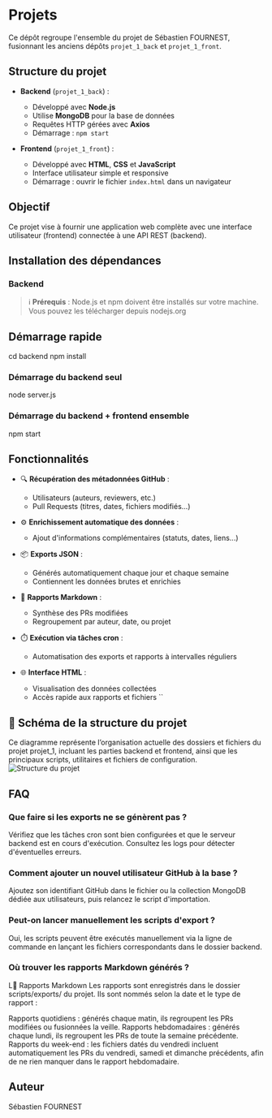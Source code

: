 
# Projets

Ce dépôt regroupe l'ensemble du projet de Sébastien FOURNEST, fusionnant les anciens dépôts `projet_1_back` et `projet_1_front`.

## Structure du projet

- **Backend** (`projet_1_back`) :
  - Développé avec **Node.js**
  - Utilise **MongoDB** pour la base de données
  - Requêtes HTTP gérées avec **Axios**
  - Démarrage : `npm start`

- **Frontend** (`projet_1_front`) :
  - Développé avec **HTML**, **CSS** et **JavaScript**
  - Interface utilisateur simple et responsive
  - Démarrage : ouvrir le fichier `index.html` dans un navigateur

## Objectif

Ce projet vise à fournir une application web complète avec une interface utilisateur (frontend) connectée à une API REST (backend).

## Installation des dépendances

### Backend
> ℹ️ **Prérequis** : Node.js et npm doivent être installés sur votre machine.
> Vous pouvez les télécharger depuis nodejs.org


## Démarrage rapide
cd backend
npm install

### Démarrage du backend seul
node server.js

### Démarrage du backend + frontend ensemble
npm start
## Fonctionnalités

- 🔍 **Récupération des métadonnées GitHub** :
  - Utilisateurs (auteurs, reviewers, etc.)
  - Pull Requests (titres, dates, fichiers modifiés...)

- ⚙️ **Enrichissement automatique des données** :
  - Ajout d'informations complémentaires (statuts, dates, liens...)

- 📦 **Exports JSON** :
  - Générés automatiquement chaque jour et chaque semaine
  - Contiennent les données brutes et enrichies

- 📝 **Rapports Markdown** :
  - Synthèse des PRs modifiées
  - Regroupement par auteur, date, ou projet

- ⏱️ **Exécution via tâches cron** :
  - Automatisation des exports et rapports à intervalles réguliers

- 🌐 **Interface HTML** :
  - Visualisation des données collectées
  - Accès rapide aux rapports et fichiers
``

## 📁 Schéma de la structure du projet
Ce diagramme représente l’organisation actuelle des dossiers et fichiers du projet projet_1, incluant les parties backend et frontend, ainsi que les principaux scripts, utilitaires et fichiers de configuration.
![Structure du projet](projets/docs/mermaid-diagram-2025-10-15-170214.png)


## FAQ

### Que faire si les exports ne se génèrent pas ?
Vérifiez que les tâches cron sont bien configurées et que le serveur backend est en cours d'exécution. Consultez les logs pour détecter d'éventuelles erreurs.

### Comment ajouter un nouvel utilisateur GitHub à la base ?
Ajoutez son identifiant GitHub dans le fichier ou la collection MongoDB dédiée aux utilisateurs, puis relancez le script d'importation.

### Peut-on lancer manuellement les scripts d'export ?
Oui, les scripts peuvent être exécutés manuellement via la ligne de commande en lançant les fichiers correspondants dans le dossier backend.

### Où trouver les rapports Markdown générés ?
L📁 Rapports Markdown
Les rapports sont enregistrés dans le dossier scripts/exports/ du projet. Ils sont nommés selon la date et le type de rapport :

Rapports quotidiens : générés chaque matin, ils regroupent les PRs modifiées ou fusionnées la veille.
Rapports hebdomadaires : générés chaque lundi, ils regroupent les PRs de toute la semaine précédente.
Rapports du week-end : les fichiers datés du vendredi incluent automatiquement les PRs du vendredi, samedi et dimanche précédents, afin de ne rien manquer dans le rapport hebdomadaire.
## Auteur
Sébastien FOURNEST